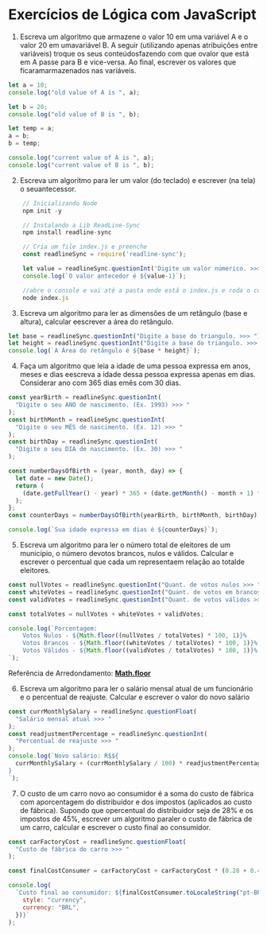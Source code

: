 # Exercícios de Lógica com JavaScript

1. Escreva um algoritmo que armazene o valor 10 em uma variável A e o valor 20 em umavariável B. A seguir (utilizando apenas atribuições entre variáveis) troque os seus conteúdosfazendo com que ovalor que está em A passe para B e vice-versa. Ao final, escrever os valores que ficaramarmazenados nas variáveis.

```javascript
let a = 10;
console.log("old value of A is ", a);

let b = 20;
console.log("old value of B is ", b);

let temp = a;
a = b;
b = temp;

console.log("current value of A is ", a);
console.log("current value of B is ", b);
```

2. Escreva um algoritmo para ler um valor (do teclado) e escrever (na tela) o seuantecessor.

```javascript
    // Inicializando Node
    npm init -y

    // Instalando a Lib ReadLine-Sync
    npm install readline-sync

    // Cria um file index.js e preenche
    const readlineSync = require('readline-sync');

    let value = readlineSync.questionInt('Digite um valor númerico. >>> ');
    console.log(`O valor antecedor é ${value-1}`);

    //abre o console e vai até a pasta onde está o index.js e roda o comando
    node index.js
```

3. Escreva um algoritmo para ler as dimensões de um retângulo (base e altura), calcular eescrever a área do retângulo.

```javascript
let base = readlineSync.questionInt("Digite a base do triangulo. >>> ");
let height = readlineSync.questionInt("Digite a base do triangulo. >>> ");
console.log(`A Área do retângulo é ${base * height}`);
```

4. Faça um algoritmo que leia a idade de uma pessoa expressa em anos, meses e dias eescreva a idade dessa pessoa expressa apenas em dias. Considerar ano com 365 dias emês com 30 dias.

```javascript
const yearBirth = readlineSync.questionInt(
  "Digite o seu ANO de nascimento. (Ex. 1993) >>> "
);
const birthMonth = readlineSync.questionInt(
  "Digite o seu MÊS de nascimento. (Ex. 12) >>> "
);
const birthDay = readlineSync.questionInt(
  "Digite o seu DIA de nascimento. (Ex. 30) >>> "
);

const numberDaysOfBirth = (year, month, day) => {
  let date = new Date();
  return (
    (date.getFullYear() - year) * 365 + (date.getMonth() - month + 1) * 30 + day
  );
};
const counterDays = numberDaysOfBirth(yearBirth, birthMonth, birthDay);

console.log(`Sua idade expressa em dias é ${counterDays}`);
```

5. Escreva um algoritmo para ler o número total de eleitores de um município, o número devotos brancos, nulos e válidos. Calcular e escrever o percentual que cada um representaem relação ao totalde eleitores.

```javascript
const nullVotes = readlineSync.questionInt("Quant. de votos nulos >>> ");
const whiteVotes = readlineSync.questionInt("Quant. de votos em brancos >>> ");
const validVotes = readlineSync.questionInt("Quant. de votos válidos >>> ");

const totalVotes = nullVotes + whiteVotes + validVotes;

console.log(`Porcentagem:
    Votos Nulos - ${Math.floor((nullVotes / totalVotes) * 100, 1)}%
    Votos Brancos - ${Math.floor((whiteVotes / totalVotes) * 100, 1)}%
    Votos Válidos - ${Math.floor((validVotes / totalVotes) * 100, 1)}%
`);
```

Referência de Arredondamento:
[**Math.floor**](https://developer.mozilla.org/pt-BR/docs/Web/JavaScript/Reference/Global_Objects/Math/floor)

6. Escreva um algoritmo para ler o salário mensal atual de um funcionário e o percentual de reajuste. Calcular e escrever o valor do novo salário

```javascript
const currMonthlySalary = readlineSync.questionFloat(
  "Salário mensal atual >>> "
);
const readjustmentPercentage = readlineSync.questionInt(
  "Percentual de reajuste >>> "
);
console.log(`Novo salário: R$${
  currMonthlySalary + (currMonthlySalary / 100) * readjustmentPercentage
}
`);
```

7. O custo de um carro novo ao consumidor é a soma do custo de fábrica com aporcentagem do distribuidor e dos impostos (aplicados ao custo de fábrica). Supondo que opercentual do distribuidor seja de 28% e os impostos de 45%, escrever um algoritmo paraler o custo de fábrica de um carro, calcular e escrever o custo final ao consumidor.

```javascript
const carFactoryCost = readlineSync.questionFloat(
  "Custo de fábrica do carro >>> "
);

const finalCostConsumer = carFactoryCost + carFactoryCost * (0.28 + 0.45);

console.log(
  `Custo final ao consumidor: ${finalCostConsumer.toLocaleString("pt-BR", {
    style: "currency",
    currency: "BRL",
  })}`
);
```
